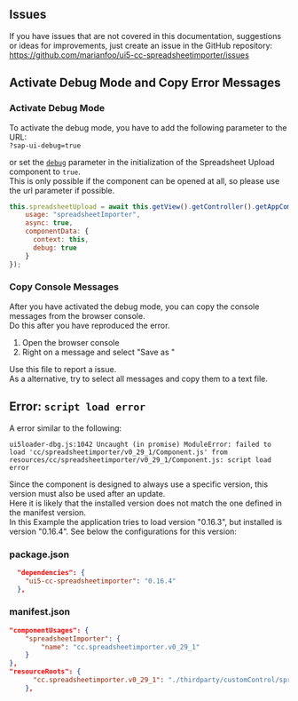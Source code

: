 ## Issues

If you have issues that are not covered in this documentation, suggestions or ideas for improvements, just create an issue in the GitHub repository:  
<https://github.com/marianfoo/ui5-cc-spreadsheetimporter/issues>

## Activate Debug Mode and Copy Error Messages

### Activate Debug Mode

To activate the debug mode, you have to add the following parameter to the URL:  
`?sap-ui-debug=true`

or set the [`debug`](Configuration.md#debug) parameter in the initialization of the Spreadsheet Upload component to `true`.  
This is only possible if the component can be opened at all, so please use the url parameter if possible.

```js
this.spreadsheetUpload = await this.getView().getController().getAppComponent().createComponent({
    usage: "spreadsheetImporter",
    async: true,
    componentData: {
      context: this,
      debug: true
    }
});
```

### Copy Console Messages

After you have activated the debug mode, you can copy the console messages from the browser console.  
Do this after you have reproduced the error.  

1. Open the browser console
2. Right on a message and select "Save as "

Use this file to report a issue.  
As a alternative, try to select all messages and copy them to a text file.

## Error: `script load error`

A error similar to the following:

`
ui5loader-dbg.js:1042 Uncaught (in promise) ModuleError: failed to load 'cc/spreadsheetimporter/v0_29_1/Component.js' from resources/cc/spreadsheetimporter/v0_29_1/Component.js: script load error
`

Since the component is designed to always use a specific version, this version must also be used after an update.  
Here it is likely that the installed version does not match the one defined in the manifest version.  
In this Example the application tries to load version "0.16.3", but installed is version "0.16.4".
See below the configurations for this version:

### package.json

```json
  "dependencies": {
    "ui5-cc-spreadsheetimporter": "0.16.4"
  },
```

### manifest.json

```json
"componentUsages": {
    "spreadsheetImporter": {
        "name": "cc.spreadsheetimporter.v0_29_1"
    }
},
"resourceRoots": {
      "cc.spreadsheetimporter.v0_29_1": "./thirdparty/customControl/spreadsheetImporter/v0_29_1"
    },
```
